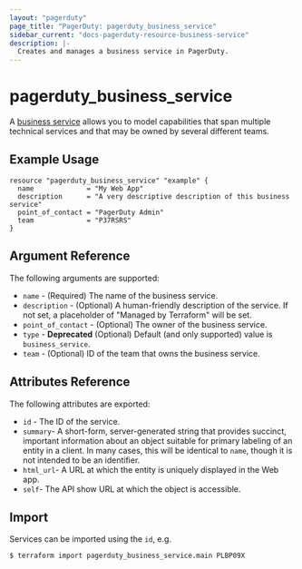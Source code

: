 ```yaml
---
layout: "pagerduty"
page_title: "PagerDuty: pagerduty_business_service"
sidebar_current: "docs-pagerduty-resource-business-service"
description: |-
  Creates and manages a business service in PagerDuty.
---
```


# pagerduty\_business\_service

A [business service](https://developer.pagerduty.com/api-reference/reference/REST/openapiv3.json/paths/~1business_services/get) allows you to model capabilities that span multiple technical services and that may be owned by several different teams. 


## Example Usage

```hcl
resource "pagerduty_business_service" "example" {
  name             = "My Web App"
  description      = "A very descriptive description of this business service"
  point_of_contact = "PagerDuty Admin"
  team             = "P37RSRS"
}
```

## Argument Reference

The following arguments are supported:

  * `name` - (Required) The name of the business service.
  * `description` - (Optional) A human-friendly description of the service.
    If not set, a placeholder of "Managed by Terraform" will be set.
  * `point_of_contact` - (Optional) The owner of the business service. 
  * `type` - **Deprecated** (Optional) Default (and only supported) value is `business_service`.
  * `team` - (Optional) ID of the team that owns the business service.
  
## Attributes Reference

The following attributes are exported:

  * `id` - The ID of the service.
  * `summary`- A short-form, server-generated string that provides succinct, important information about an object suitable for primary labeling of an entity in a client. In many cases, this will be identical to `name`, though it is not intended to be an identifier.
  * `html_url`- A URL at which the entity is uniquely displayed in the Web app.
  * `self`- The API show URL at which the object is accessible.

## Import

Services can be imported using the `id`, e.g.

```
$ terraform import pagerduty_business_service.main PLBP09X
```
